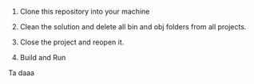 1. Clone this repository into your machine

2. Clean the solution and delete all bin and obj folders from all projects.

3. Close the project and reopen it.

4. Build and Run

Ta daaa
